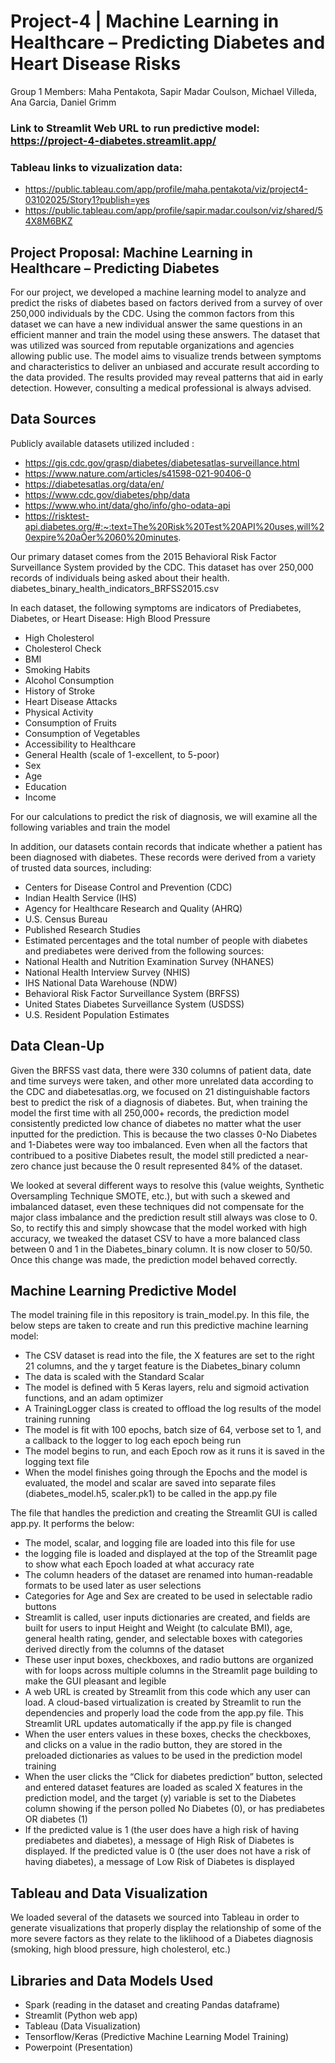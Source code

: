 # Project-4 | Machine Learning in Healthcare – Predicting Diabetes and Heart Disease Risks 
Group 1 Members: Maha Pentakota, Sapir Madar Coulson, Michael Villeda, Ana Garcia, Daniel Grimm 

### Link to Streamlit Web URL to run predictive model: https://project-4-diabetes.streamlit.app/

### Tableau links to vizualization data:

- https://public.tableau.com/app/profile/maha.pentakota/viz/project4-03102025/Story1?publish=yes
- https://public.tableau.com/app/profile/sapir.madar.coulson/viz/shared/54X8M6BKZ

## Project Proposal: Machine Learning in Healthcare – Predicting Diabetes

For our project, we developed a machine learning model to analyze and predict the risks of diabetes based on factors derived from a survey of over 250,000 individuals by the CDC. Using the common factors from this dataset we can have a new individual answer the same questions in an efficient manner and train the model using these answers. The dataset that was utilized was sourced from reputable organizations and agencies allowing public use. The model aims to visualize trends between symptoms and characteristics to deliver an unbiased and accurate result according to the data provided. The results provided may reveal patterns that aid in early detection.  However, consulting a medical professional is always advised.

## Data Sources

Publicly available datasets utilized included :
- https://gis.cdc.gov/grasp/diabetes/diabetesatlas-surveillance.html 
- https://www.nature.com/articles/s41598-021-90406-0 
- https://diabetesatlas.org/data/en/  
- https://www.cdc.gov/diabetes/php/data 
- https://www.who.int/data/gho/info/gho-odata-api 
- https://risktest-api.diabetes.org/#:~:text=The%20Risk%20Test%20API%20uses,will%20expire%20aŌer%2060%20minutes. 

Our primary dataset comes from the 2015 Behavioral Risk Factor Surveillance System provided by the CDC.  This dataset has over 250,000 records of individuals being asked about their health.
diabetes_binary_health_indicators_BRFSS2015.csv

In each dataset, the following symptoms are indicators of Prediabetes, Diabetes, or Heart Disease:
High Blood Pressure		
- High Cholesterol
- Cholesterol Check
- BMI
- Smoking Habits
- Alcohol Consumption
- History of Stroke
- Heart Disease Attacks
- Physical Activity
- Consumption of Fruits
- Consumption of Vegetables
- Accessibility to Healthcare
- General Health (scale of 1-excellent, to 5-poor)
- Sex
- Age
- Education
- Income

For our calculations to predict the risk of diagnosis, we will examine all the following variables and train the model 

In addition, our datasets contain records that indicate whether a patient has been diagnosed with diabetes. These records were derived from a variety of trusted data sources, including:
- Centers for Disease Control and Prevention (CDC)
- Indian Health Service (IHS)
- Agency for Healthcare Research and Quality (AHRQ)
- U.S. Census Bureau
- Published Research Studies
- Estimated percentages and the total number of people with diabetes and prediabetes were derived from the following sources:
- National Health and Nutrition Examination Survey (NHANES)
- National Health Interview Survey (NHIS)
- IHS National Data Warehouse (NDW)
- Behavioral Risk Factor Surveillance System (BRFSS)
- United States Diabetes Surveillance System (USDSS)
- U.S. Resident Population Estimates

## Data Clean-Up
Given the BRFSS vast data, there were 330 columns of patient data, date and time surveys were taken, and other more unrelated data according to the CDC and diabetesatlas.org, we focused on 21 distinguishable factors best to predict the risk of a diagnosis of diabetes.  But, when training the model the first time with all 250,000+ records, the prediction model consistently predicted low chance of diabetes no matter what the user inputted for the prediction.  This is because the two classes 0-No Diabetes and 1-Diabetes were way too imbalanced.  Even when all the factors that contribued to a positive Diabetes result, the model still predicted a near-zero chance just because the 0 result represented 84% of the dataset.

We looked at several different ways to resolve this (value weights, Synthetic Oversampling Technique SMOTE, etc.), but with such a skewed and imbalanced dataset, even these techniques did not compensate for the major class imbalance and the prediction result still always was close to 0.  So, to rectify this and simply showcase that the model worked with high accuracy, we tweaked the dataset CSV to have a more balanced class between 0 and 1 in the Diabetes_binary column.  It is now closer to 50/50.  Once this change was made, the prediction model behaved correctly.

## Machine Learning Predictive Model
The model training file in this repository is train_model.py.  In this file, the below steps are taken to create and run this predictive machine learning model:
- The CSV dataset is read into the file, the X features are set to the right 21 columns, and the y target feature is the Diabetes_binary column
- The data is scaled with the Standard Scalar
- The model is defined with 5 Keras layers, relu and sigmoid activation functions, and an adam optimizer
- A TrainingLogger class is created to offload the log results of the model training running
- The model is fit with 100 epochs, batch size of 64, verbose set to 1, and a callback to the logger to log each epoch being run
- The model begins to run, and each Epoch row as it runs it is saved in the logging text file
- When the model finishes going through the Epochs and the model is evaluated, the model and scalar are saved into separate files (diabetes_model.h5, scaler.pk1) to be called in the app.py file

The file that handles the prediction and creating the Streamlit GUI is called app.py.  It performs the below:
- The model, scalar, and logging file are loaded into this file for use
- the logging file is loaded and displayed at the top of the Streamlit page to show what each Epoch loaded at what accuracy rate
- The column headers of the dataset are renamed into human-readable formats to be used later as user selections
- Categories for Age and Sex are created to be used in selectable radio buttons
- Streamlit is called, user inputs dictionaries are created, and fields are built for users to input Height and Weight (to calculate BMI), age, general health rating, gender, and selectable boxes with categories derived directly from the columns of the dataset
- These user input boxes, checkboxes, and radio buttons are organized with for loops across multiple columns in the Streamlit page building to make the GUI pleasant and legible
- A web URL is created by Streamlit from this code which any user can load.  A cloud-based virtualization is created by Streamlit to run the dependencies and properly load the code from the app.py file.  This Streamlit URL updates automatically if the app.py file is changed
- When the user enters values in these boxes, checks the checkboxes, and clicks on a value in the radio button, they are stored in the preloaded dictionaries as values to be used in the prediction model training
- When the user clicks the “Click for diabetes prediction” button, selected and entered dataset features are loaded as scaled X features in the prediction model, and the target (y) variable is set to the Diabetes column showing if the person polled No Diabetes (0), or has prediabetes OR diabetes (1)
- If the predicted value is 1 (the user does have a high risk of having prediabetes and diabetes), a message of High Risk of Diabetes is displayed.  If the predicted value is 0 (the user does not have a risk of having diabetes), a message of Low Risk of Diabetes is displayed

## Tableau and Data Visualization
We loaded several of the datasets we sourced into Tableau in order to generate visualizations that properly display the relationship of some of the more severe factors as they relate to the liklihood of a Diabetes diagnosis (smoking, high blood pressure, high cholesterol, etc.)

## Libraries and Data Models Used
- Spark (reading in the dataset and creating Pandas dataframe)
- Streamlit (Python web app)
- Tableau (Data Visualization)
- Tensorflow/Keras (Predictive Machine Learning Model Training)
- Powerpoint (Presentation)
